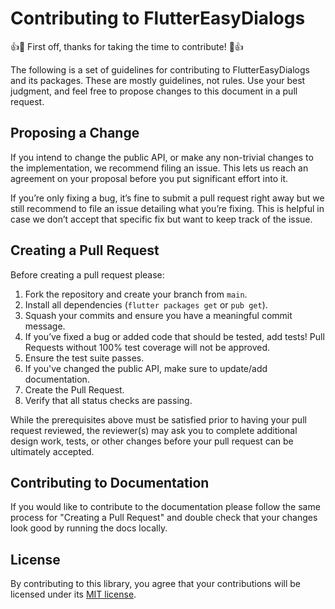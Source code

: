 # Contributing to FlutterEasyDialogs

👍🎉 First off, thanks for taking the time to contribute! 🎉👍

The following is a set of guidelines for contributing to FlutterEasyDialogs and its packages.
These are mostly guidelines, not rules. Use your best judgment,
and feel free to propose changes to this document in a pull request.

## Proposing a Change

If you intend to change the public API, or make any non-trivial changes
to the implementation, we recommend filing an issue.
This lets us reach an agreement on your proposal before you put significant
effort into it.

If you’re only fixing a bug, it’s fine to submit a pull request right away
but we still recommend to file an issue detailing what you’re fixing.
This is helpful in case we don’t accept that specific fix but want to keep
track of the issue.

## Creating a Pull Request

Before creating a pull request please:

1. Fork the repository and create your branch from `main`.
1. Install all dependencies (`flutter packages get` or `pub get`).
1. Squash your commits and ensure you have a meaningful commit message.
1. If you’ve fixed a bug or added code that should be tested, add tests!
Pull Requests without 100% test coverage will not be approved.
1. Ensure the test suite passes.
1. If you've changed the public API, make sure to update/add documentation.
1. Create the Pull Request.
1. Verify that all status checks are passing.

While the prerequisites above must be satisfied prior to having your
pull request reviewed, the reviewer(s) may ask you to complete additional
design work, tests, or other changes before your pull request can be ultimately
accepted.

## Contributing to Documentation

If you would like to contribute to the documentation
please follow the same process for "Creating a Pull Request" and double check
that your changes look good by running the docs locally.

## License

By contributing to this library, you agree that your contributions will be licensed
under its [MIT license](LICENSE).

